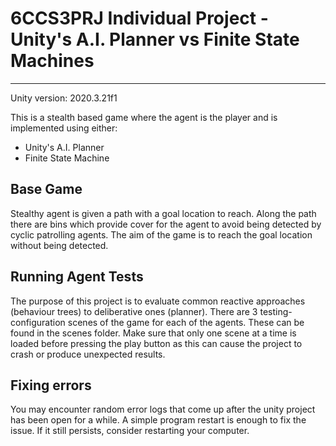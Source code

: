 # 6CCS3PRJ Individual Project - Unity's A.I. Planner vs Finite State Machines
---
Unity version: 2020.3.21f1

This is a stealth based game where the agent is the player and is implemented using either:
- Unity's A.I. Planner
- Finite State Machine
## Base Game
Stealthy agent is given a path with a goal location to reach. Along the path there are bins which provide cover for
the agent to avoid being detected by cyclic patrolling agents. The aim of the game is to reach the goal location 
without being detected.

## Running Agent Tests
The purpose of this project is to evaluate common reactive approaches (behaviour trees) to deliberative ones (planner).
There are 3 testing-configuration scenes of the game for each of the agents. These can be found in the scenes folder. Make sure that only one scene at a time is loaded before pressing the play button as this can cause the project to crash or produce unexpected results.

## Fixing errors
You may encounter random error logs that come up after the unity project has been open for a while. A simple program restart is enough to fix the issue. If it still persists, consider restarting your computer. 


